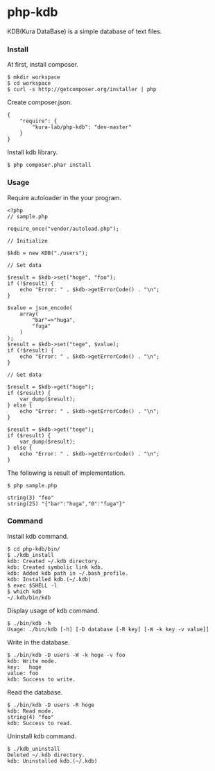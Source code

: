 # php-kdb
KDB(Kura DataBase) is a simple database of text files.

### Install

At first, install composer.

```
$ mkdir workspace
$ cd workspace
$ curl -s http://getcomposer.org/installer | php
```

Create composer.json.

```
{
    "require": {
        "kura-lab/php-kdb": "dev-master"
    }
}
```

Install kdb library.

```
$ php composer.phar install
```

### Usage

Require autoloader in the your program.

```
<?php
// sample.php

require_once("vendor/autoload.php");

// Initialize

$kdb = new KDB("./users");

// Set data

$result = $kdb->set("hoge", "foo");
if (!$result) {
    echo "Error: " . $kdb->getErrorCode() . "\n";
}

$value = json_encode(
    array(
        "bar"=>"huga",
        "fuga"
    )
);
$result = $kdb->set("tege", $value);
if (!$result) {
    echo "Error: " . $kdb->getErrorCode() . "\n";
}

// Get data

$result = $kdb->get("hoge");
if ($result) {
    var_dump($result);
} else {
    echo "Error: " . $kdb->getErrorCode() . "\n";
}

$result = $kdb->get("tege");
if ($result) {
    var_dump($result);
} else {
    echo "Error: " . $kdb->getErrorCode() . "\n";
}
```

The following is result of implementation.

```
$ php sample.php

string(3) "foo"
string(25) "{"bar":"huga","0":"fuga"}"
```


### Command

Install kdb command.

```
$ cd php-kdb/bin/
$ ./kdb_install 
kdb: Created ~/.kdb directory.
kdb: Created symbolic link kdb.
kdb: Added kdb path in ~/.bash_profile.
kdb: Installed kdb.(~/.kdb)
$ exec $SHELL -l
$ which kdb
~/.kdb/bin/kdb
```

Display usage of kdb command.

```
$ ./bin/kdb -h
Usage: ./bin/kdb [-h] [-D database [-R key] [-W -k key -v value]]
```

Write in the database.

```
$ ./bin/kdb -D users -W -k hoge -v foo
kdb: Write mode.
key:   hoge
value: foo
kdb: Success to write.
```

Read the database.

```
$ ./bin/kdb -D users -R hoge
kdb: Read mode.
string(4) "foo"
kdb: Success to read.
```

Uninstall kdb command.

```
$ ./kdb_uninstall 
Deleted ~/.kdb directory.
kdb: Uninstalled kdb.(~/.kdb)
```
